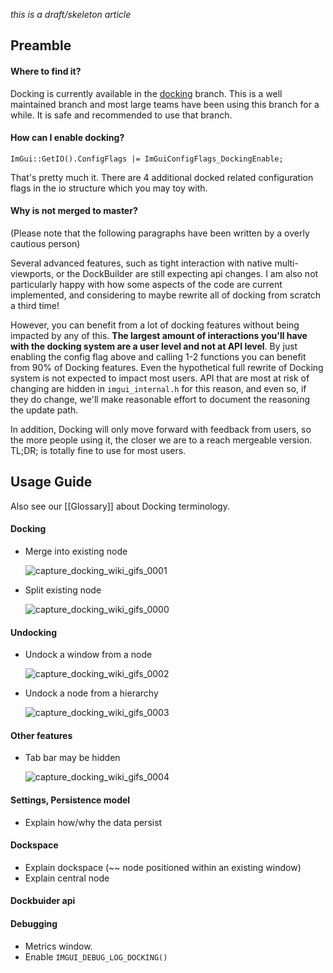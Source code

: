_this is a draft/skeleton article_

## Preamble

#### Where to find it?

Docking is currently available in the [docking](https://github.com/ocornut/imgui/tree/docking) branch. This is a well maintained branch and most large teams have been using this branch for a while. It is safe and recommended to use that branch.

#### How can I enable docking?

`ImGui::GetIO().ConfigFlags |= ImGuiConfigFlags_DockingEnable;`

That's pretty much it.
There are 4 additional docked related configuration flags in the io structure which you may toy with.

#### Why is not merged to master?

(Please note that the following paragraphs have been written by a overly cautious person)

Several advanced features, such as tight interaction with native multi-viewports, or the DockBuilder are still expecting api changes. I am also not particularly happy with how some aspects of the code are current implemented, and considering to maybe rewrite all of docking from scratch a third time! 

However, you can benefit from a lot of docking features without being impacted by any of this. **The largest amount of interactions you'll have with the docking system are a user level and not at API level**. By just enabling the config flag above and calling 1-2 functions you can benefit from 90% of Docking features. Even the hypothetical full rewrite of Docking system is not expected to impact most users. API that are most at risk of changing are hidden in `imgui_internal.h` for this reason, and even so, if they do change, we'll make reasonable effort to document the reasoning the update path. 

In addition, Docking will only move forward with feedback from users, so the more people using it, the closer we are to a reach mergeable version. TL;DR; is totally fine to use for most users.

## Usage Guide

Also see our [[Glossary]] about Docking terminology.

#### Docking

- Merge into existing node

  ![capture_docking_wiki_gifs_0001](https://user-images.githubusercontent.com/19151258/82671137-ffb64300-9c46-11ea-8e98-1a78a128882d.gif)
- Split existing node

  ![capture_docking_wiki_gifs_0000](https://user-images.githubusercontent.com/19151258/82671136-ff1dac80-9c46-11ea-8794-6220d5bad078.gif)

#### Undocking

- Undock a window from a node

  ![capture_docking_wiki_gifs_0002](https://user-images.githubusercontent.com/19151258/82671170-0d6bc880-9c47-11ea-88fb-5761d163439a.gif)
- Undock a node from a hierarchy

  ![capture_docking_wiki_gifs_0003](https://user-images.githubusercontent.com/19151258/82671172-0e045f00-9c47-11ea-88b2-d84e18be2b6b.gif)

#### Other features

- Tab bar may be hidden

  ![capture_docking_wiki_gifs_0004](https://user-images.githubusercontent.com/19151258/92583366-e3dcb880-f29a-11ea-8a21-b503a2801c87.gif)

#### Settings, Persistence model

- Explain how/why the data persist

#### Dockspace

- Explain dockspace (~~ node positioned within an existing window)
- Explain central node

#### Dockbuider api

#### Debugging

- Metrics window.
- Enable `IMGUI_DEBUG_LOG_DOCKING()`
